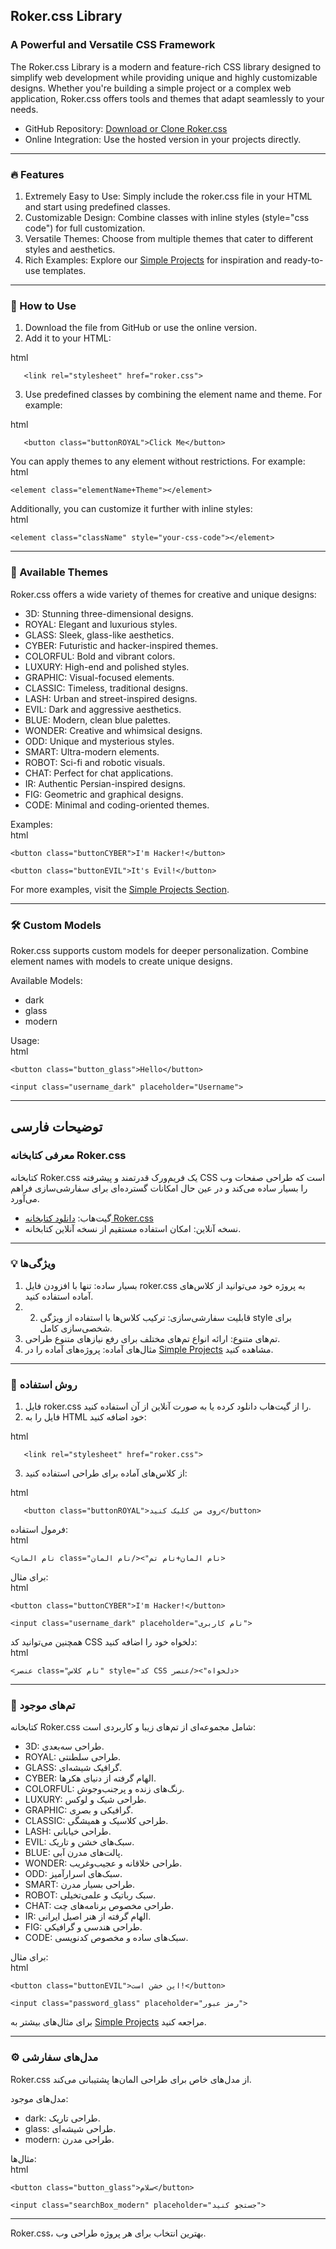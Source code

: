 ## Roker.css Library  
### A Powerful and Versatile CSS Framework  

The Roker.css Library is a modern and feature-rich CSS library designed to simplify web development while providing unique and highly customizable designs. Whether you're building a simple project or a complex web application, Roker.css offers tools and themes that adapt seamlessly to your needs.  

- GitHub Repository: [Download or Clone Roker.css](https://github.com/mr-r0ot/roker.css_library)  
- Online Integration: Use the hosted version in your projects directly.  

---

### 🔥 Features  
1. Extremely Easy to Use: Simply include the roker.css file in your HTML and start using predefined classes.  
2. Customizable Design: Combine classes with inline styles (style="css code") for full customization.  
3. Versatile Themes: Choose from multiple themes that cater to different styles and aesthetics.  
4. Rich Examples: Explore our [Simple Projects](https://github.com/mr-r0ot/roker.css_library/tree/Simple-projects) for inspiration and ready-to-use templates.  

---

### 🚀 How to Use  
1. Download the file from GitHub or use the online version.  
2. Add it to your HTML:  
  
html
```
   <link rel="stylesheet" href="roker.css">
```
 
3. Use predefined classes by combining the element name and theme. For example:  

html
```
   <button class="buttonROYAL">Click Me</button>
```
 

You can apply themes to any element without restrictions. For example:  
html
```
<element class="elementName+Theme"></element>
```
 
Additionally, you can customize it further with inline styles:  
html
```
<element class="className" style="your-css-code"></element>
```
 

---

### 🌟 Available Themes  
Roker.css offers a wide variety of themes for creative and unique designs:  
- 3D: Stunning three-dimensional designs.  
- ROYAL: Elegant and luxurious styles.  
- GLASS: Sleek, glass-like aesthetics.  
- CYBER: Futuristic and hacker-inspired themes.  
- COLORFUL: Bold and vibrant colors.  
- LUXURY: High-end and polished styles.  
- GRAPHIC: Visual-focused elements.  
- CLASSIC: Timeless, traditional designs.  
- LASH: Urban and street-inspired designs.  
- EVIL: Dark and aggressive aesthetics.  
- BLUE: Modern, clean blue palettes.  
- WONDER: Creative and whimsical designs.  
- ODD: Unique and mysterious styles.  
- SMART: Ultra-modern elements.  
- ROBOT: Sci-fi and robotic visuals.  
- CHAT: Perfect for chat applications.  
- IR: Authentic Persian-inspired designs.  
- FIG: Geometric and graphical designs.  
- CODE: Minimal and coding-oriented themes.  

Examples:  
html
```
<button class="buttonCYBER">I'm Hacker!</button>
```
```
<button class="buttonEVIL">It's Evil!</button>
```
 

For more examples, visit the [Simple Projects Section](https://github.com/mr-r0ot/roker.css_library/tree/Simple-projects).  

---

### 🛠️ Custom Models  
Roker.css supports custom models for deeper personalization. Combine element names with models to create unique designs.  

Available Models:  
- dark  
- glass  
- modern  

Usage:  
html
```
<button class="button_glass">Hello</button>
```
```
<input class="username_dark" placeholder="Username">  
```
 

---

## توضیحات فارسی  

### معرفی کتابخانه Roker.css  
کتابخانه Roker.css یک فریم‌ورک قدرتمند و پیشرفته CSS است که طراحی صفحات وب را بسیار ساده می‌کند و در عین حال امکانات گسترده‌ای برای سفارشی‌سازی فراهم می‌آورد.  

- گیت‌هاب: [دانلود کتابخانه Roker.css](https://github.com/mr-r0ot/roker.css_library)  
- نسخه آنلاین: امکان استفاده مستقیم از نسخه آنلاین کتابخانه.  

---

### 💡 ویژگی‌ها  
1. بسیار ساده: تنها با افزودن فایل roker.css به پروژه خود می‌توانید از کلاس‌های آماده استفاده کنید.
2. 2. قابلیت سفارشی‌سازی: ترکیب کلاس‌ها با استفاده از ویژگی style برای شخصی‌سازی کامل.  
3. تم‌های متنوع: ارائه انواع تم‌های مختلف برای رفع نیازهای متنوع طراحی.  
4. مثال‌های آماده: پروژه‌های آماده را در [Simple Projects](https://github.com/mr-r0ot/roker.css_library/tree/Simple-projects) مشاهده کنید.  

---

### 🎯 روش استفاده  
1. فایل roker.css را از گیت‌هاب دانلود کرده یا به صورت آنلاین از آن استفاده کنید.  
2. فایل را به HTML خود اضافه کنید:  
  
html
```
   <link rel="stylesheet" href="roker.css">
```
 
3. از کلاس‌های آماده برای طراحی استفاده کنید:  
  
html
```
   <button class="buttonROYAL">روی من کلیک کنید</button>
```
 

فرمول استفاده:  
html
```
<نام المان class="نام المان+نام تم"></نام المان>
```
 
برای مثال:  
html
```
<button class="buttonCYBER">I'm Hacker!</button>
```
```
<input class="username_dark" placeholder="نام کاربری">  
```
 

همچنین می‌توانید کد CSS دلخواه خود را اضافه کنید:  
html
```
<عنصر class="نام کلاس" style="کد CSS دلخواه"></عنصر>
```
 

---

### 🌈 تم‌های موجود  
کتابخانه Roker.css شامل مجموعه‌ای از تم‌های زیبا و کاربردی است:  
- 3D: طراحی سه‌بعدی.  
- ROYAL: طراحی سلطنتی.  
- GLASS: گرافیک شیشه‌ای.  
- CYBER: الهام گرفته از دنیای هکرها.  
- COLORFUL: رنگ‌های زنده و پرجنب‌وجوش.  
- LUXURY: طراحی شیک و لوکس.  
- GRAPHIC: گرافیکی و بصری.  
- CLASSIC: طراحی کلاسیک و همیشگی.  
- LASH: طراحی خیابانی.  
- EVIL: سبک‌های خشن و تاریک.  
- BLUE: پالت‌های مدرن آبی.  
- WONDER: طراحی خلاقانه و عجیب‌وغریب.  
- ODD: سبک‌های اسرارآمیز.  
- SMART: طراحی بسیار مدرن.  
- ROBOT: سبک رباتیک و علمی‌تخیلی.  
- CHAT: طراحی مخصوص برنامه‌های چت.  
- IR: الهام گرفته از هنر اصیل ایرانی.  
- FIG: طراحی هندسی و گرافیکی.  
- CODE: سبک‌های ساده و مخصوص کدنویسی.  

برای مثال:  
html
```
<button class="buttonEVIL">این خشن است!</button>
```
```
<input class="password_glass" placeholder="رمز عبور">  
```
 

برای مثال‌های بیشتر به [Simple Projects](https://github.com/mr-r0ot/roker.css_library/tree/Simple-projects) مراجعه کنید.  

---

### ⚙️ مدل‌های سفارشی  
Roker.css از مدل‌های خاص برای طراحی المان‌ها پشتیبانی می‌کند.  

مدل‌های موجود:  
- dark: طراحی تاریک.  
- glass: طراحی شیشه‌ای.  
- modern: طراحی مدرن.  

مثال‌ها:  
html
```
<button class="button_glass">سلام</button>
```
```
<input class="searchBox_modern" placeholder="جستجو کنید">  
```
 

---

Roker.css، بهترین انتخاب برای هر پروژه طراحی وب.
